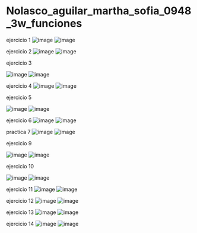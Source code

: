 # Nolasco_aguilar_martha_sofia_0948_3w_funciones
ejercicio 1
![image](https://github.com/user-attachments/assets/774762c5-783d-49c9-9602-1c231517cfbf)
![image](https://github.com/user-attachments/assets/84fca9a8-983f-4d8e-b4d5-d19cba0298e8)

ejercicio 2
![image](https://github.com/user-attachments/assets/54201dbd-07d7-4b65-a737-284943c431ae)
![image](https://github.com/user-attachments/assets/acfb4334-ae01-49a7-96ff-7401e61b67fb)

ejercicio 3

![image](https://github.com/user-attachments/assets/d8ceb807-125c-4f6e-8c02-634bcce24265)
![image](https://github.com/user-attachments/assets/e203c188-14d1-443c-8d2d-14eea29e2988)

ejercicio 4
![image](https://github.com/user-attachments/assets/68f4bd31-517a-4248-8b0b-29edfbc64f48)
![image](https://github.com/user-attachments/assets/8b2e1985-ebb8-475c-8537-732af144b9c9)

ejercicio 5

![image](https://github.com/user-attachments/assets/b2bf7958-d081-4bd1-a79b-d8ec7c591c42)
![image](https://github.com/user-attachments/assets/298a0608-879b-4cf8-a938-75659d45cd9c)

ejercicio 6
![image](https://github.com/user-attachments/assets/68d96d1e-cc38-4dc9-bc7b-5909d00fe5db)
![image](https://github.com/user-attachments/assets/027207ef-c60b-42ac-8ca4-04e1d9379040)

practica 7 
![image](https://github.com/user-attachments/assets/c210ea74-cf63-4e1a-bac0-5a06448b59b2)
![image](https://github.com/user-attachments/assets/8c52daab-7c53-4caf-9c94-11670cf410ab)

ejercicio 9

![image](https://github.com/user-attachments/assets/6d77f03c-1d94-4245-b067-206df849bc64)
![image](https://github.com/user-attachments/assets/77a6dd48-0b9d-45c4-8663-28a5052f23f6)

ejercicio 10

![image](https://github.com/user-attachments/assets/c7557446-0045-48c6-bed5-d682b185aaa4)
![image](https://github.com/user-attachments/assets/89c85058-4b2a-4c0e-ba9d-073254bc8ae9)

ejercicio 11
![image](https://github.com/user-attachments/assets/1ef61356-79c4-4743-9584-e2891baa0965)
![image](https://github.com/user-attachments/assets/5f23f06e-8f51-4cf1-9994-efdf77302572)

ejercicio 12
![image](https://github.com/user-attachments/assets/9a4d2f71-c23e-4907-a86d-876095345ce9)
![image](https://github.com/user-attachments/assets/e69626dc-348d-4dfa-802e-5054b30178cb)

ejercicio 13
![image](https://github.com/user-attachments/assets/f0bd857b-1fbb-4f17-9e87-59c335d7acd4)
![image](https://github.com/user-attachments/assets/8a562da5-bb00-4660-8273-7815b8bcf27b)

ejercicio 14
![image](https://github.com/user-attachments/assets/538c38c5-61b4-4abc-ad82-b9b04d9b9b35)
![image](https://github.com/user-attachments/assets/ee4f6051-fcf3-4cb3-8f59-436b03d66da0)























